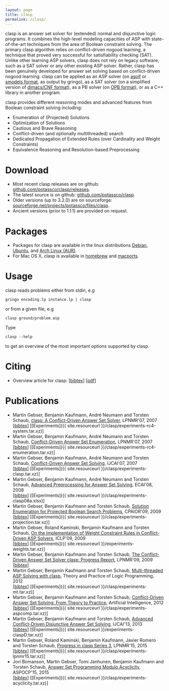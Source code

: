 ```yaml
---
layout: page
title: clasp
permalink: /clasp/
---
```


clasp is an answer set solver for (extended) normal and disjunctive logic programs.
It combines the high-level modeling capacities of ASP with state-of-the-art techniques from the area of Boolean constraint solving.
The primary clasp algorithm relies on conflict-driven nogood learning, a technique that proved very successful for satisfiability checking (SAT).
Unlike other learning ASP solvers, clasp does not rely on legacy software, such as a SAT solver or any other existing ASP solver.
Rather, clasp has been genuinely developed for answer set solving based on conflict-driven nogood learning.
clasp can be applied as an ASP solver (on [aspif](http://www.cs.uni-potsdam.de/wv/pdfformat/gekakaosscwa16b.pdf) or [smodels format](http://www.tcs.hut.fi/Software/smodels/lparse.ps), as output by gringo),
as a SAT solver (on a simplified version of [dimacs/CNF format](http://www.satcompetition.org/2009/format-benchmarks2009.html)),
as a PB solver (on [OPB format](http://www.cril.univ-artois.fr/PB09/solver_req.html)),
or as a C++ library in another program.

clasp provides different reasoning modes and advanced features from Boolean
constraint solving including:

 - Enumeration of (Projected) Solutions
 - Optimization of Solutions
 - Cautious and Brave Reasoning
 - Conflict-driven (and optionally multithreaded) search
 - Dedicated Propagation of Extended Rules (over Cardinality and Weight Constraints)
 - Equivalence Reasoning and Resolution-based Preprocessing

# Download

- Most recent clasp releases are on github: [github.com/potassco/clasp/releases](https://github.com/potassco/clasp/releases).
- The latest source is on github: [github.com/potassco/clasp](https://github.com/potassco/clasp).
- Older versions (up to 3.2.0) are on sourceforge: [sourceforge.net/projects/potassco/files/clasp](https://sourceforge.net/projects/potassco/files/clasp/).
- Ancient versions (prior to 1.1.1) are provided on request.

# Packages

- Packages for clasp are available in the linux distributions
[Debian](https://www.debian.org/),
[Ubuntu](http://www.ubuntu.com/), and
[Arch Linux (AUR)](https://aur.archlinux.org/).
- For Mac OS X, clasp is available in
[homebrew](http://brew.sh/) and
[macports](https://www.macports.org/).

# Usage

clasp reads problems either from stdin, e.g

    gringo encoding.lp instance.lp | clasp

or from a given file, e.g

    clasp ground/problem.asp

Type

    clasp --help

to get an overview of the most important options supported by clasp.

# Citing

- Overview article for clasp:
[[bibtex](https://www.cs.uni-potsdam.de/wv/bibtex/gekasc12c.bib)]
[[pdf](https://www.cs.uni-potsdam.de/wv/pdfformat/gekasc12c.pdf)]

# Publications

- Martin Gebser, Benjamin Kaufmann, Andr&#233; Neumann and Torsten Schaub,
  [clasp: A Conflict-Driven Answer Set Solver](http://www.cs.uni-potsdam.de/wv/pdfformat/gekanesc07b.pdf), LPNMR'07, 2007<br/>
   [[bibtex](http://www.cs.uni-potsdam.de/wv/bibtex/gekanesc07b.bib)]
   [[Experiments]({{ site.resourceurl }}/clasp/experiments-rc4-system.tar.xz)]
- Martin Gebser, Benjamin Kaufmann, Andr&#233; Neumann and Torsten Schaub,
  [Conflict-Driven Answer Set Enumeration](http://www.cs.uni-potsdam.de/wv/pdfformat/gekanesc07c.pdf), LPNMR'07, 2007<br/>
  [[bibtex](http://www.cs.uni-potsdam.de/wv/bibtex/gekanesc07c.bib)]
  [[Experiments]({{ site.resourceurl }}/clasp/experiments-rc4-enumeration.tar.xz)]
- Martin Gebser, Benjamin Kaufmann, Andr&#233; Neumann and Torsten Schaub,
  [Conflict-Driven Answer Set Solving](http://www.cs.uni-potsdam.de/wv/pdfformat/gekanesc07a.pdf), IJCAI'07, 2007<br/>
  [[bibtex](http://www.cs.uni-potsdam.de/wv/bibtex/gekanesc07a.bib)]
  [[Experiments]({{ site.resourceurl }}/clasp/experiments-clasp.tar.xz)]
- Martin Gebser, Benjamin Kaufmann, Andr&#233; Neumann and Torsten Schaub,
  [Advanced Preprocessing for Answer Set Solving](http://www.cs.uni-potsdam.de/wv/pdfformat/gekanesc08a.pdf), ECAI'08, 2008<br/>
  [[bibtex](http://www.cs.uni-potsdam.de/wv/bibtex/gekanesc08a.bib)]
  [[Experiments]({{ site.resourceurl }}/clasp/experiments-clasp08a.xlsx)]
- Martin Gebser, Benjamin Kaufmann and Torsten Schaub,
  [Solution Enumeration for Projected Boolean Search Problems](http://www.cs.uni-potsdam.de/wv/pdfformat/gekasc09a.pdf), CPAIOR'09, 2009<br/>
  [[bibtex](http://www.cs.uni-potsdam.de/wv/bibtex/gekasc09a.bib)]
  [[Experiments]({{ site.resourceurl }}/clasp/experiments-projection.tar.xz)]
- Martin Gebser, Roland Kaminski, Benjamin Kaufmann and Torsten Schaub,
  [On the Implementation of Weight Constraint Rules in Conflict-Driven ASP Solvers](http://www.cs.uni-potsdam.de/wv/pdfformat/gekakasc09a.pdf), ICLP'09, 2009<br/>
  [[bibtex](http://www.cs.uni-potsdam.de/wv/bibtex/gekakasc09a.bib)]
  [[Experiments]({{ site.resourceurl }}/experiments-weights.tar.xz)]
- Martin Gebser, Benjamin Kaufmann and Torsten Schaub,
  [The Conflict-Driven Answer Set Solver clasp: Progress Report](http://www.cs.uni-potsdam.de/wv/pdfformat/gekasc09b.pdf), LPNMR'09, 2009<br/>
  [[bibtex](http://www.cs.uni-potsdam.de/wv/bibtex/gekasc09b.bib)]
- Martin Gebser, Benjamin Kaufmann and Torsten Schaub,
  [Multi-threaded ASP Solving with clasp](http://www.cs.uni-potsdam.de/wv/pdfformat/gekasc12b.pdf), Theory and Practice of Logic Programming, 2012<br/>
  [[bibtex](http://www.cs.uni-potsdam.de/wv/bibtex/gekasc12b.bib)]
  [[Experiments]({{ site.resourceurl }}/clasp/experiments-mt.tar.xz)]
- Martin Gebser, Benjamin Kaufmann and Torsten Schaub,
  [Conflict-Driven Answer Set Solving: From Theory to Practice](http://www.cs.uni-potsdam.de/wv/pdfformat/gekasc12c.pdf), Artificial Intelligence, 2012<br/>
  [[bibtex](http://www.cs.uni-potsdam.de/wv/bibtex/gekasc12c.bib)]
  [[Experiments]({{ site.resourceurl }}/clasp/experiments-aspcomp.tar.xz)]
- Martin Gebser, Benjamin Kaufmann and Torsten Schaub,
  [Advanced Conflict-Driven Disjunctive Answer Set Solving](http://www.cs.uni-potsdam.de/wv/pdfformat/gekasc13a.pdf),
  IJCAI'13, 2013<br/>
  [[bibtex](http://www.cs.uni-potsdam.de/wv/bibtex/gekasc13a.bib)]
  [[Experiments]({{ site.resourceurl }}/experiments-claspD.tar.xz)]
- Martin Gebser, Roland Kaminski, Benjamin Kaufmann, Javier Romero and Torsten Schaub,
  [Progress in clasp Series 3](http://www.cs.uni-potsdam.de/wv/pdfformat/gekakarosc15a.pdf), LPNMR'15, 2015<br/>
  [[bibtex](http://www.cs.uni-potsdam.de/wv/bibtex/gekakarosc15a.bib)]
  [[Experiments]({{ site.resourceurl }}/clasp/experiments-lpnmr15.tar.xz)]
- Jori Bomanson, Martin Gebser, Tomi Janhunen, Benjamin Kaufmann and Torsten Schaub,
  [Answer Set Programming Modulo Acyclicity](http://www.cs.uni-potsdam.de/wv/pdfformat/bogejakasc15b.pdf), ASPOCP'15, 2015<br/>
  [[bibtex](http://www.cs.uni-potsdam.de/wv/bibtex/bogejakasc15b.bib)]
  [[Experiments]({{ site.resourceurl }}/clasp/experiments-acyclicity.tar.xz)]


